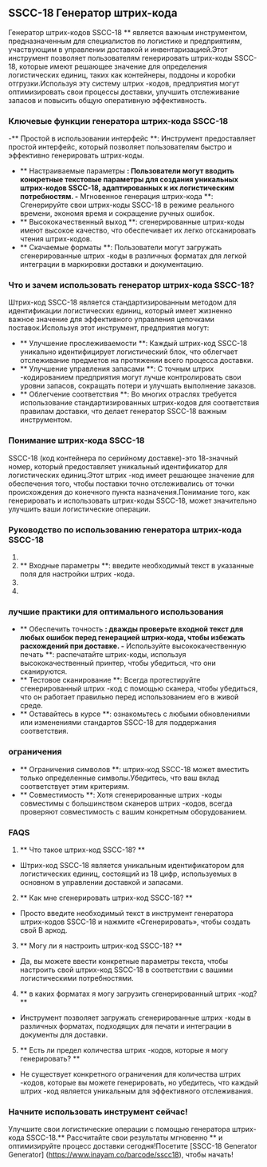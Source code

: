 ## SSCC-18 Генератор штрих-кода

Генератор штрих-кодов SSCC-18 ** является важным инструментом, предназначенным для специалистов по логистике и предприятиям, участвующим в управлении доставкой и инвентаризацией.Этот инструмент позволяет пользователям генерировать штрих-коды SSCC-18, которые имеют решающее значение для определения логистических единиц, таких как контейнеры, поддоны и коробки отгрузки.Используя эту систему штрих -кодов, предприятия могут оптимизировать свои процессы доставки, улучшить отслеживание запасов и повысить общую оперативную эффективность.

### Ключевые функции генератора штрих-кода SSCC-18
-** Простой в использовании интерфейс **: Инструмент предоставляет простой интерфейс, который позволяет пользователям быстро и эффективно генерировать штрих-коды.
- ** Настраиваемые параметры **: Пользователи могут вводить конкретные текстовые параметры для создания уникальных штрих-кодов SSCC-18, адаптированных к их логистическим потребностям.
-** Мгновенное генерация штрих-кода **: Сгенерируйте свои штрих-коды SSCC-18 в режиме реального времени, экономя время и сокращение ручных ошибок.
- ** Высококачественный выход **: сгенерированные штрих-коды имеют высокое качество, что обеспечивает их легко отсканировать чтения штрих-кодов.
- ** Скачаемые форматы **: Пользователи могут загружать сгенерированные штрих -коды в различных форматах для легкой интеграции в маркировки доставки и документацию.

### Что и зачем использовать генератор штрих-кода SSCC-18?
Штрих-код SSCC-18 является стандартизированным методом для идентификации логистических единиц, который имеет жизненно важное значение для эффективного управления цепочками поставок.Используя этот инструмент, предприятия могут:
- ** Улучшение прослеживаемости **: Каждый штрих-код SSCC-18 уникально идентифицирует логистический блок, что облегчает отслеживание предметов на протяжении всего процесса доставки.
- ** Улучшение управления запасами **: С точным штрих -кодированием предприятия могут лучше контролировать свои уровни запасов, сокращать потери и улучшать выполнение заказов.
- ** Облегчение соответствия **: Во многих отраслях требуется использование стандартизированных штрих-кодов для соответствия правилам доставки, что делает генератор SSCC-18 важным инструментом.

### Понимание штрих-кода SSCC-18
SSCC-18 (код контейнера по серийному доставке)-это 18-значный номер, который предоставляет уникальный идентификатор для логистических единиц.Этот штрих -код имеет решающее значение для обеспечения того, чтобы поставки точно отслеживались от точки происхождения до конечного пункта назначения.Понимание того, как генерировать и использовать штрих-коды SSCC-18, может значительно улучшить ваши логистические операции.

### Руководство по использованию генератора штрих-кода SSCC-18
1.
2. ** Входные параметры **: введите необходимый текст в указанные поля для настройки штрих -кода.
3.
4.

### лучшие практики для оптимального использования
- ** Обеспечить точность **: дважды проверьте входной текст для любых ошибок перед генерацией штрих-кода, чтобы избежать расхождений при доставке.
-** Используйте высококачественную печать **: распечатайте штрих-коды, используя высококачественный принтер, чтобы убедиться, что они сканируются.
- ** Тестовое сканирование **: Всегда протестируйте сгенерированный штрих -код с помощью сканера, чтобы убедиться, что он работает правильно перед использованием его в живой среде.
- ** Оставайтесь в курсе **: ознакомьтесь с любыми обновлениями или изменениями стандартов SSCC-18 для поддержания соответствия.

### ограничения
- ** Ограничения символов **: штрих-код SSCC-18 может вместить только определенные символы.Убедитесь, что ваш вклад соответствует этим критериям.
- ** Совместимость **: Хотя сгенерированные штрих -коды совместимы с большинством сканеров штрих -кодов, всегда проверяют совместимость с вашим конкретным оборудованием.

### FAQS

1. ** Что такое штрих-код SSCC-18? **
- Штрих-код SSCC-18 является уникальным идентификатором для логистических единиц, состоящий из 18 цифр, используемых в основном в управлении доставкой и запасами.

2. ** Как мне сгенерировать штрих-код SSCC-18? **
- Просто введите необходимый текст в инструмент генератора штрих-кодов SSCC-18 и нажмите «Сгенерировать», чтобы создать свой B аркод.

3. ** Могу ли я настроить штрих-код SSCC-18? **
- Да, вы можете ввести конкретные параметры текста, чтобы настроить свой штрих-код SSCC-18 в соответствии с вашими логистическими потребностями.

4. ** в каких форматах я могу загрузить сгенерированный штрих -код? **
- Инструмент позволяет загружать сгенерированные штрих -коды в различных форматах, подходящих для печати и интеграции в документы для доставки.

5. ** Есть ли предел количества штрих -кодов, которые я могу генерировать? **
- Не существует конкретного ограничения для количества штрих -кодов, которые вы можете генерировать, но убедитесь, что каждый штрих -код является уникальным для эффективного отслеживания.

### Начните использовать инструмент сейчас!
Улучшите свои логистические операции с помощью генератора штрих-кода SSCC-18.** Рассчитайте свои результаты мгновенно ** и оптимизируйте процесс доставки сегодня!Посетите [SSCC-18 Generator Generator] (https://www.inayam.co/barcode/sscc18), чтобы начать!